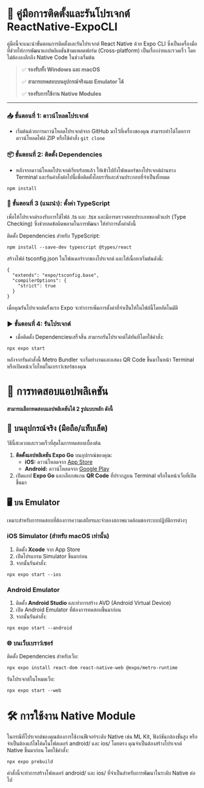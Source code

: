 # 🚀 คู่มือการติดตั้งและรันโปรเจกต์ ReactNative-ExpoCLI

คู่มือนี้จะแนะนำขั้นตอนการติดตั้งและรันโปรเจกต์ React Native ด้วย Expo CLI ซึ่งเป็นเครื่องมือที่ช่วยให้การพัฒนาแอปพลิเคชันข้ามแพลตฟอร์ม (Cross-platform) เป็นเรื่องง่ายและรวดเร็ว โดยไม่ต้องลงลึกถึง Native Code ในช่วงเริ่มต้น

> ✅ **รองรับทั้ง Windows และ macOS**
>
> ✅ **สามารถทดสอบบนอุปกรณ์จริงและ Emulator ได้**
>
> ✅ **รองรับการใช้งาน Native Modules**

-----

### **📥 ขั้นตอนที่ 1: ดาวน์โหลดโปรเจกต์**

* เริ่มต้นด้วยการดาวน์โหลดโปรเจกต์จาก GitHub มาไว้ที่เครื่องของคุณ สามารถทำได้โดยการดาวน์โหลดไฟล์ ZIP หรือใช้คำสั่ง `git clone`

### **📦 ขั้นตอนที่ 2: ติดตั้ง Dependencies**

* หลังจากดาวน์โหลดโปรเจกต์เรียบร้อยแล้ว ให้เข้าไปยังโฟลเดอร์ของโปรเจกต์ผ่านทาง Terminal และรันคำสั่งต่อไปนี้เพื่อติดตั้งไลบรารีและส่วนประกอบที่จำเป็นทั้งหมด

```
npm install
```

### 📝 ขั้นตอนที่ 3 (แนะนำ): ตั้งค่า TypeScript

เพื่อให้โปรเจกต์รองรับการใช้ไฟล์ .ts และ .tsx และมีการตรวจสอบประเภทของตัวแปร (Type Checking) ซึ่งช่วยลดข้อผิดพลาดในการพัฒนา ให้ทำการตั้งค่าดังนี้

ติดตั้ง Dependencies สำหรับ TypeScript:

```
npm install --save-dev typescript @types/react
```

สร้างไฟล์ tsconfig.json ในโฟลเดอร์รากของโปรเจกต์ และใส่เนื้อหาเริ่มต้นดังนี้:
```
{
  "extends": "expo/tsconfig.base",
  "compilerOptions": {
    "strict": true
  }
}
```
เมื่อคุณรันโปรเจกต์ครั้งแรก Expo จะทำการเพิ่มการตั้งค่าที่จำเป็นให้ในไฟล์นี้โดยอัตโนมัติ


### **▶️ ขั้นตอนที่ 4: รันโปรเจกต์**

* เมื่อติดตั้ง Dependenciesเสร็จสิ้น สามารถรันโปรเจกต์ได้ทันทีโดยใช้คำสั่ง:

```
npx expo start
```

หลังจากรันคำสั่งนี้ Metro Bundler จะเริ่มทำงานและแสดง QR Code ขึ้นมาในหน้า Terminal หรือเปิดหน้าเว็บใหม่ในเบราว์เซอร์ของคุณ


# 🧪 การทดสอบแอปพลิเคชัน

#### สามารถเลือกทดสอบแอปพลิเคชันได้ 2 รูปแบบหลัก ดังนี้

## **📱 บนอุปกรณ์จริง (มือถือ/แท็บเล็ต)**

วิธีนี้สะดวกและรวดเร็วที่สุดในการทดสอบเบื้องต้น

1.  **ติดตั้งแอปพลิเคชัน Expo Go** บนอุปกรณ์ของคุณ:
      * **iOS:** ดาวน์โหลดจาก [App Store](https://apps.apple.com/app/expo-go/id982107779)
      * **Android:** ดาวน์โหลดจาก [Google Play](https://play.google.com/store/apps/details?id=host.exp.exponent)
2.  เปิดแอป **Expo Go** และเลือกสแกน **QR Code** ที่ปรากฏบน Terminal หรือในหน้าเว็บที่เปิดขึ้นมา

## **🖥️ บน Emulator**

เหมาะสำหรับการทดสอบที่ต้องการความเสถียรและจำลองสภาพแวดล้อมของระบบปฏิบัติการต่างๆ

### **iOS Simulator (สำหรับ macOS เท่านั้น)**

1.  ติดตั้ง **Xcode** จาก App Store
2.  เปิดโปรแกรม Simulator ขึ้นมาก่อน
3.  จากนั้นรันคำสั่ง:
   ```
   npx expo start --ios
   ```

### **Android Emulator**

1.  ติดตั้ง **Android Studio** และทำการสร้าง AVD (Android Virtual Device)
2.  เปิด Android Emulator ที่ต้องการทดสอบขึ้นมาก่อน
3.  จากนั้นรันคำสั่ง:
   ```
   npx expo start --android
   ```

### 🌐 บนเว็บเบราว์เซอร์

ติดตั้ง Dependencies สำหรับเว็บ:
```
npx expo install react-dom react-native-web @expo/metro-runtime
```

รันโปรเจกต์ในโหมดเว็บ:
```
npx expo start --web
```
# **🛠️ การใช้งาน Native Module**

ในกรณีที่โปรเจกต์ของคุณต้องการใช้งานฟีเจอร์ระดับ Native เช่น ML Kit, ฟังก์ชันกล้องขั้นสูง หรือจำเป็นต้องแก้ไขโค้ดในโฟลเดอร์ android/ และ ios/ โดยตรง
คุณจำเป็นต้องสร้างโปรเจกต์ Native ขึ้นมาก่อน โดยใช้คำสั่ง:

```
npx expo prebuild
```
คำสั่งนี้จะทำการสร้างโฟลเดอร์ android/ และ ios/ ที่จำเป็นสำหรับการพัฒนาในระดับ Native ต่อไป
